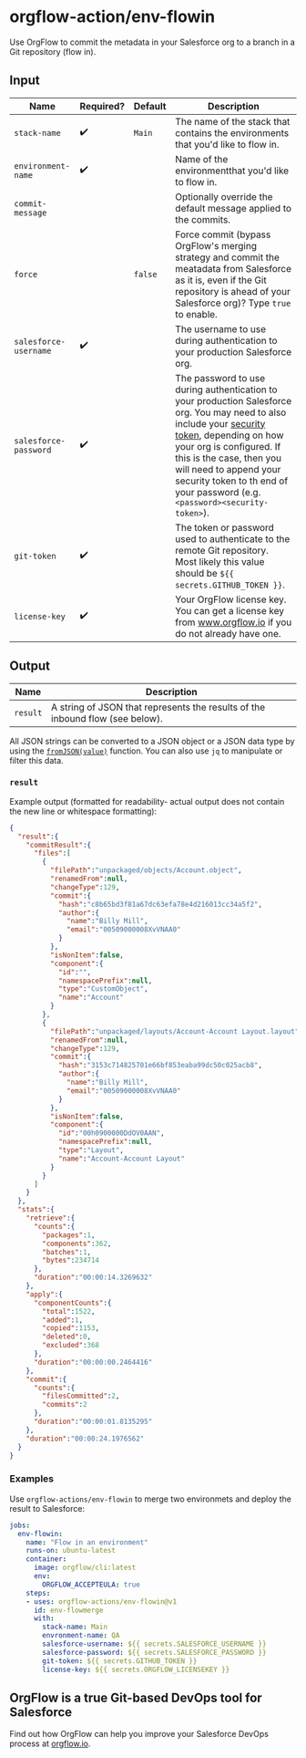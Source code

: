 # orgflow-action/env-flowin

Use OrgFlow to commit the metadata in your Salesforce org to a branch in a Git repository (flow in).

## Input

| Name | Required? | Default | Description |
| - | - | - | - |
| `stack-name` | ✔️ | `Main` |  The name of the stack that contains the environments that you'd like to flow in. |
| `environment-name` | ✔️ | |  Name of the environmentthat you'd like to flow in. |
| `commit-message` | | |  Optionally override the default message applied to the commits. |
| `force` | | `false` |  Force commit (bypass OrgFlow's merging strategy and commit the meatadata from Salesforce as it is, even if the Git repository is ahead of your Salesforce org)? Type `true` to enable. |
| `salesforce-username` | ✔️ | |  The username to use during authentication to your production Salesforce org. |
| `salesforce-password` | ✔️ | |  The password to use during authentication to your production Salesforce org. You may need to also include your [security token](https://help.salesforce.com/s/articleView?id=sf.user_security_token.htm&type=5), depending on how your org is configured. If this is the case, then you will need to append your security token to th end of your password (e.g. `<password><security-token>`). |
| `git-token` | ✔️ | |  The token or password used to authenticate to the remote Git repository. Most likely this value should be `${{ secrets.GITHUB_TOKEN }}`. |
| `license-key` | ✔️ | |  Your OrgFlow license key. You can get a license key from www.orgflow.io if you do not already have one. |

## Output

| Name | Description |
| - | - |
| `result` |  A string of JSON that represents the results of the inbound flow (see below). |

All JSON strings can be converted to a JSON object or a JSON data type by using the [`fromJSON(value)`](https://docs.github.com/en/actions/learn-github-actions/expressions#fromjson) function. You can also use `jq` to manipulate or filter this data.

### `result`

Example output (formatted for readability- actual output does not contain the new line or whitespace formatting):

```json
{
  "result":{
    "commitResult":{
      "files":[
        {
          "filePath":"unpackaged/objects/Account.object",
          "renamedFrom":null,
          "changeType":129,
          "commit":{
            "hash":"c8b65bd3f81a67dc63efa78e4d216013cc34a5f2",
            "author":{
              "name":"Billy Mill",
              "email":"00509000008XvVNAA0"
            }
          },
          "isNonItem":false,
          "component":{
            "id":"",
            "namespacePrefix":null,
            "type":"CustomObject",
            "name":"Account"
          }
        },
        {
          "filePath":"unpackaged/layouts/Account-Account Layout.layout",
          "renamedFrom":null,
          "changeType":129,
          "commit":{
            "hash":"3153c714825701e66bf853eaba99dc50c025acb8",
            "author":{
              "name":"Billy Mill",
              "email":"00509000008XvVNAA0"
            }
          },
          "isNonItem":false,
          "component":{
            "id":"00h0900000DdOV0AAN",
            "namespacePrefix":null,
            "type":"Layout",
            "name":"Account-Account Layout"
          }
        }
      ]
    }
  },
  "stats":{
    "retrieve":{
      "counts":{
        "packages":1,
        "components":362,
        "batches":1,
        "bytes":234714
      },
      "duration":"00:00:14.3269632"
    },
    "apply":{
      "componentCounts":{
        "total":1522,
        "added":1,
        "copied":1153,
        "deleted":0,
        "excluded":368
      },
      "duration":"00:00:00.2464416"
    },
    "commit":{
      "counts":{
        "filesCommitted":2,
        "commits":2
      },
      "duration":"00:00:01.8135295"
    },
    "duration":"00:00:24.1976562"
  }
}
```

### Examples

Use `orgflow-actions/env-flowin` to merge two environmets and deploy the result to Salesforce:

```yaml
jobs:
  env-flowin:
    name: "Flow in an environment"
    runs-on: ubuntu-latest    
    container: 
      image: orgflow/cli:latest
      env:
        ORGFLOW_ACCEPTEULA: true
    steps:
    - uses: orgflow-actions/env-flowin@v1
      id: env-flowmerge
      with:
        stack-name: Main
        envronment-name: QA
        salesforce-username: ${{ secrets.SALESFORCE_USERNAME }}
        salesforce-password: ${{ secrets.SALESFORCE_PASSWORD }}
        git-token: ${{ secrets.GITHUB_TOKEN }}
        license-key: ${{ secrets.ORGFLOW_LICENSEKEY }}
```

## OrgFlow is a true Git-based DevOps tool for Salesforce

Find out how OrgFlow can help you improve your Salesforce DevOps process at [orgflow.io](https://www.orgflow.io).
